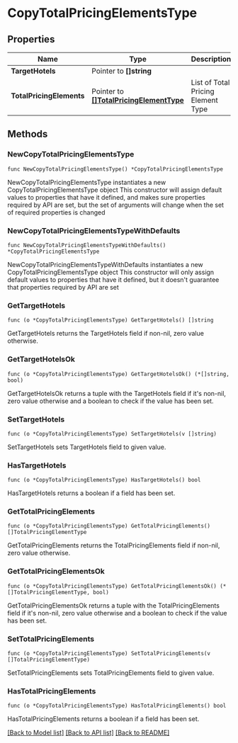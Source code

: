# CopyTotalPricingElementsType

## Properties

Name | Type | Description | Notes
------------ | ------------- | ------------- | -------------
**TargetHotels** | Pointer to **[]string** |  | [optional] 
**TotalPricingElements** | Pointer to [**[]TotalPricingElementType**](TotalPricingElementType.md) | List of Total Pricing Element Type | [optional] 

## Methods

### NewCopyTotalPricingElementsType

`func NewCopyTotalPricingElementsType() *CopyTotalPricingElementsType`

NewCopyTotalPricingElementsType instantiates a new CopyTotalPricingElementsType object
This constructor will assign default values to properties that have it defined,
and makes sure properties required by API are set, but the set of arguments
will change when the set of required properties is changed

### NewCopyTotalPricingElementsTypeWithDefaults

`func NewCopyTotalPricingElementsTypeWithDefaults() *CopyTotalPricingElementsType`

NewCopyTotalPricingElementsTypeWithDefaults instantiates a new CopyTotalPricingElementsType object
This constructor will only assign default values to properties that have it defined,
but it doesn't guarantee that properties required by API are set

### GetTargetHotels

`func (o *CopyTotalPricingElementsType) GetTargetHotels() []string`

GetTargetHotels returns the TargetHotels field if non-nil, zero value otherwise.

### GetTargetHotelsOk

`func (o *CopyTotalPricingElementsType) GetTargetHotelsOk() (*[]string, bool)`

GetTargetHotelsOk returns a tuple with the TargetHotels field if it's non-nil, zero value otherwise
and a boolean to check if the value has been set.

### SetTargetHotels

`func (o *CopyTotalPricingElementsType) SetTargetHotels(v []string)`

SetTargetHotels sets TargetHotels field to given value.

### HasTargetHotels

`func (o *CopyTotalPricingElementsType) HasTargetHotels() bool`

HasTargetHotels returns a boolean if a field has been set.

### GetTotalPricingElements

`func (o *CopyTotalPricingElementsType) GetTotalPricingElements() []TotalPricingElementType`

GetTotalPricingElements returns the TotalPricingElements field if non-nil, zero value otherwise.

### GetTotalPricingElementsOk

`func (o *CopyTotalPricingElementsType) GetTotalPricingElementsOk() (*[]TotalPricingElementType, bool)`

GetTotalPricingElementsOk returns a tuple with the TotalPricingElements field if it's non-nil, zero value otherwise
and a boolean to check if the value has been set.

### SetTotalPricingElements

`func (o *CopyTotalPricingElementsType) SetTotalPricingElements(v []TotalPricingElementType)`

SetTotalPricingElements sets TotalPricingElements field to given value.

### HasTotalPricingElements

`func (o *CopyTotalPricingElementsType) HasTotalPricingElements() bool`

HasTotalPricingElements returns a boolean if a field has been set.


[[Back to Model list]](../README.md#documentation-for-models) [[Back to API list]](../README.md#documentation-for-api-endpoints) [[Back to README]](../README.md)


